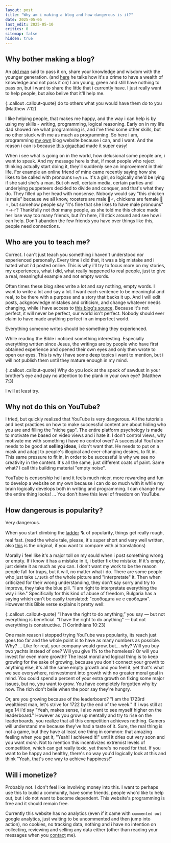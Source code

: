 ```yaml
---
layout: post
title: "Why am i making a blog and how dangerous is it?"
date: 2025-05-05
last_edit: 2025-05-10
critics: 0
sitemap: false
hidden: true
---
```


## Why bother making a blog?

An [old man](https://www.youtube.com/@DryCreekWranglerSchool) said to pass it on, share your knowledge and wisdom with the younger generation. (and [here](https://youtu.be/IbqUTHHRMn4&t=1064) he talks how it's a crime to have a wealth of knowledge and not pass it on) I am young, green and still have nothing to pass on, but i want to share the little that i currently have. I just really want to help people, but also belive that it'll help me.

{:.callout .callout-quote}
do to others what you would have them do to you (Matthew 7:12)

I like helping people, that makes me happy, and the way i can help is by using my skills - writing, programming, logical reasoning. Early on in my life dad showed me what programming is, and i've tried some other skills, but no other stuck with me as much as programming. So here i am, programming [my own](https://github.com/tomsterbg/tomsterbg.github.io) blog website because i can, and i want. And the reason i can is because [this gigachad](https://brainfucksec.github.io/) made it super easy!

When i see what is going on in the world, how delusional some people are, i want to speak. And my message here is that, if most people who reject thinking actually start doing it, they'll suddenly see an improvement in their life. For example an online friend of mine came recently saying how she likes to be called with pronouns `he/him`. It's a girl, so logically she'd be lying if she said she's a man. But oh well, certain media, certain parties and underlying puppeteers decided to divide and conquer, and that's what they do. They filled up her head with nonsense. Nobody would say "this chicken is male" because we all know, roosters are male 🐓♂️, chickens are female 🐔♀️, but somehow people say "it's fine that she likes to have male pronouns" ♀️->♂️? Thankfully not *that* many people, as she told me this choice made her lose way too many friends, but i'm here, i'll stick around and see how i can help. Don't abandon the few friends you have over things like this, people need connections.

## Who are you to teach me?

Correct. I can't just teach you something i haven't understood nor experienced personally. Every time i did that, it was a big mistake and i hated what i'd posted online. This is why i'll try to focus more on my stories, my experiences, what i did, what really happened to real people, just to give a real, meaningful example and not empty words.

Often times these blog sites write a lot and say nothing, empty words. I want to write a lot and say a lot. I want each sentence to be meaningful and real, to be there with a purpose and a story that backs it up. And i will edit posts, ackgnowledge mistakes and criticism, and change whatever needs changing, while i have access to [this blog's source](https://github.com/tomsterbg/tomsterbg.github.io). Because it's not perfect, it will never be perfect, our world isn't perfect. Nobody should ever claim to have made anything perfect in an imperfect world.

Everything someone writes should be something they experienced.

While reading the Bible i noticed something interesting. Especially everything written since Jesus, the writings are by people who have first obtained experience and opened their own eyes and only then wrote to open our eyes. This is why i have some deep topics i want to mention, but i will not publish them until they mature enough in my mind.

{:.callout .callout-quote}
Why do you look at the speck of sawdust in your brother’s eye and pay no attention to the plank in your own eye? (Matthew 7:3)

I will at least try.

## Why not do this on YouTube?

I tried, but quickly realized that YouTube is very dangerous. All the tutorials and best practices on how to make successful content are about hiding who you are and filling the "niche gap". The entire platform psychology is made to motivate me based on video views and i hate it. I don't control views, why motivate me with something i have no control over? A successful YouTuber needs to be good at **selling ideas**, i don't want that. He needs to put on a mask and adapt to people's illogical and ever-changing desires, to fit in. This same pressure to fit in, in order to be successful is why we see no creativity in the content. It's all the same, just different coats of paint. Same what? I call this building material "empty noise".

YouTube is censorship hell and it feels much nicer, more rewarding and fun to develop a website on my own because i can do so much with it while my brain logically develops both in writing and programming. I can change how the entire thing looks! ... You don't have this level of freedom on YouTube.

## How dangerous is popularity?

Very dangerous.

When you start climbing the [ladder](https://www.reddit.com/r/satire/comments/1khe87/tale_of_the_stairway_translation_of_a_bulgarian/) 🪜 of popularity, things get really rough, real fast. (read the whole tale, please, it's super short and very well written, also [this](https://chitanka.info/text/4253-prikazka-za-stylbata) is the original, if you want to compare with ai translations)

Morally i feel like it's a major toll on my sould when i post something wrong or empty. If i know it has a mistake in it, i better fix the mistake. If it's empty, just delete it as much as you can. I don't want my work to be the reason people fall for traps, but it will, no matter what i do. There are some people who just take `1/10th` of the whole picture and "interpretate" it. Then when criticized for their wrong understanding, they don't say sorry and try to improve, they take the blue pill. "I am right to interpretate everything the way i like." Specifically for this kind of abuse of freedom, Bulgaria has a saying which can't be easily translated: "свободата не е свободия". However this Bible verse explains it pretty well:

{:.callout .callout-quote}
“I have the right to do anything,” you say — but not everything is beneficial. “I have the right to do anything" — but not everything is constructive. (1 Corinthians 10:23)

One main reason i stopped trying YouTube was popularity, its reach just goes too far and the whole point is to have as many numbers as possible. Why? ... Like for real, your company would grow, but... why? Will you buy two yachts instead of one? Will you give 1% to the homeless? Or will you invest for even more growth? The least moral and logical thing is to keep growing for the sake of growing, because you don't connect your growth to anything else, it's all the same empty growth and you feel it, yet that's what we see everywhere, reinvestment into growth with no greater moral goal in mind. You could spend a percent of your extra growth on fixing some major issues, but no, you want to grow. You have completely forgotten why by now. The rich don't belie when the poor say they're hungry.

Or, are you growing because of the leaderboard? "I am the 1723rd wealthiest man, let's strive for 1722 by the end of the week." If i was still at age 14 i'd say "Yeah, makes sense, i also want to see myself higher on the leaderboard." However as you grow up mentally and try to rise on the leaderboards, you realize that all this competition achieves nothing. Gamers will understand me because they've had a taste of it. Sure, the real thing is not a game, but they have at least one thing in common: that amazing feeling when you get it, "Yeah! I achieved it!" until it dries out very soon and you want *more*. Not to mention this incentivizes extremist levels of competition, which can get really toxic, yet there's no need for that. If you want to be happy and healthy, there's no way you'd logically look at this and think "Yeah, that's one way to achieve happiness!"

## Will i monetize?

Probably not. I don't feel like involving money into this. I want to perhaps use this to build a community, have some friends, people who'd like to help out, but i do not want to become dependent. This website's programming is free and it should remain free.

Currently this website has no analytics (even if it came with `commented out` google analytics, just waiting to be uncommented and then jump into action), no cookies, no tracking data, nothing and i have no intention on collecting, reviewing and selling any data either (other than reading your messages when you [contact](https://tomsterbg.github.io/contacts) me).
